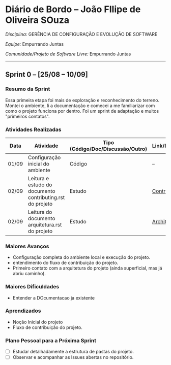 # Diário de Bordo – João FIlipe de Oliveira SOuza 


*Disciplina:* GERÊNCIA DE CONFIGURAÇÃO E EVOLUÇÃO DE SOFTWARE

*Equipe:* Empurrando Juntas

*Comunidade/Projeto de Software Livre:* Empurrando Juntas

---

## Sprint 0 – \[25/08 – 10/09]

### Resumo da Sprint

Essa primeira etapa foi mais de exploração e reconhecimento do terreno. Montei o ambiente, li a documentação e comecei a me familiarizar com como o projeto funciona por dentro. Foi um sprint de adaptação e muitos "primeiros contatos".
### Atividades Realizadas

| Data  | Atividade                                   | Tipo (Código/Doc/Discussão/Outro) | Link/Referência                                                                              | Status    |
|-------|---------------------------------------------|-----------------------------------|----------------------------------------------------------------------------------------------|-----------|
| 01/09 | Configuração inicial do ambiente            | Código                            | –                                                                                            | Concluído |
| 02/09 | Leitura e estudo do documento contributing.rst do projeto | Estudo                            | [Contributing.rst](https://gitlab.com/gces-ej/ej-application/-/blob/develop/docs/development-guides/pt-br/contributing.rst?ref_type=heads) | Concluído |
| 02/09 | Leitura do documento arquitetura.rst do projeto | Estudo                            | [Architecture.rst](https://gitlab.com/gces-ej/ej-application/-/blob/develop/docs/development-guides/pt-br/architecture.rst?ref_type=heads) | Concluído |

### Maiores Avanços

- Configuração completa do ambiente local e execução do projeto.
- entendimento do fluxo de contribuição do projeto.
- Primeiro contato com a arquitetura do projeto (ainda superficial, mas já abriu caminho).

### Maiores Dificuldades

- Entender a DOcumentacao ja existente


### Aprendizados

- Noção Inicial do projeto
- Fluxo de contribuição do projeto.

### Plano Pessoal para a Próxima Sprint

- [ ] Estudar detalhadamente a estrutura de pastas do projeto.
- [ ] Observar e acompanhar as Issues abertas no repositório.